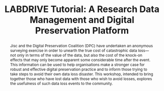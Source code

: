 ---
abstract: Jisc and the Digital Preservation Coalition (DPC) have undertaken an anonymous
  surveying exercise in order to unearth the true cost of catastrophic data loss—not
  only in terms of the value of the data, but also the cost of the knock-on effects
  that may only become apparent some considerable time after the event. This information
  can be used to help organisations make a stronger case for robust and effective
  digital preservation practice and to inform those trying to take steps to avoid
  their own data loss disaster. This workshop, intended to bring together those who
  have lost data with those who wish to avoid losses, explores the usefulness of such
  data loss events to the community.
creators:
- Martinez, Antonio Guillermo
date: null
document_url: https://az659834.vo.msecnd.net/eventsairwesteuprod/production-inconference-public/b2a1b6eacdfc4f8f8509714fccd1aad3
grand_parent: iPRES
institutions:
- LIBNOVA
keywords:
- research data management
- digital preservation<br />
landing_page_url: null
language: eng
layout: publication
license: CC-BY 4.0 International
notes_url: null
parent: iPRES 2022
presentation_url: null
size: null
source_name: iPRES
title: "LABDRIVE Tutorial:\r\nA Research Data Management and Digital Preservation
  Platform"
type: unknown
year: 2022
---